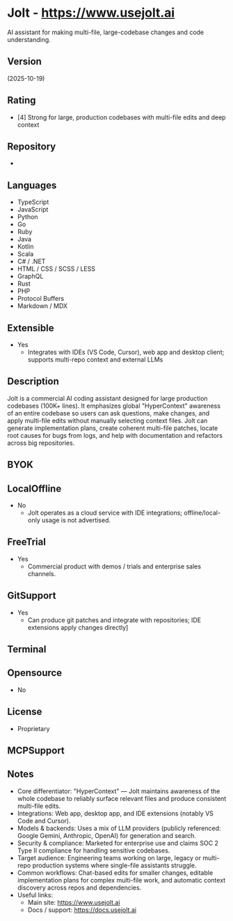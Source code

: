 # Jolt - https://www.usejolt.ai

AI assistant for making multi-file, large-codebase changes and code understanding.

## Version
(2025-10-19)

## Rating
- [4] Strong for large, production codebases with multi-file edits and deep context

## Repository
- 

## Languages
- TypeScript
- JavaScript
- Python
- Go
- Ruby
- Java
- Kotlin
- Scala
- C# / .NET
- HTML / CSS / SCSS / LESS
- GraphQL
- Rust
- PHP
- Protocol Buffers
- Markdown / MDX

## Extensible
- Yes
  - Integrates with IDEs (VS Code, Cursor), web app and desktop client; supports multi-repo context and external LLMs

## Description
Jolt is a commercial AI coding assistant designed for large production codebases (100K+ lines). It emphasizes global "HyperContext" awareness of an entire codebase so users can ask questions, make changes, and apply multi-file edits without manually selecting context files. Jolt can generate implementation plans, create coherent multi-file patches, locate root causes for bugs from logs, and help with documentation and refactors across big repositories.

## BYOK


## LocalOffline

- No
  - Jolt operates as a cloud service with IDE integrations; offline/local-only usage is not advertised.

## FreeTrial
- Yes
  - Commercial product with demos / trials and enterprise sales channels.

## GitSupport
- Yes
  - Can produce git patches and integrate with repositories; IDE extensions apply changes directly]

## Terminal


## Opensource
- No

## License
- Proprietary

## MCPSupport


## Notes
- Core differentiator: "HyperContext" — Jolt maintains awareness of the whole codebase to reliably surface relevant files and produce consistent multi-file edits.
- Integrations: Web app, desktop app, and IDE extensions (notably VS Code and Cursor).
- Models & backends: Uses a mix of LLM providers (publicly referenced: Google Gemini, Anthropic, OpenAI) for generation and search.
- Security & compliance: Marketed for enterprise use and claims SOC 2 Type II compliance for handling sensitive codebases.
- Target audience: Engineering teams working on large, legacy or multi-repo production systems where single-file assistants struggle.
- Common workflows: Chat-based edits for smaller changes, editable implementation plans for complex multi-file work, and automatic context discovery across repos and dependencies.
- Useful links:
  - Main site: https://www.usejolt.ai
  - Docs / support: https://docs.usejolt.ai